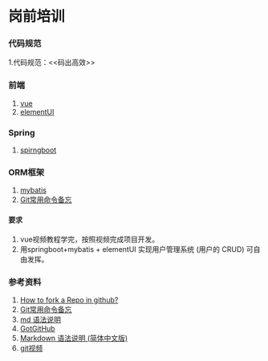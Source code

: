 # 岗前培训

  ### 代码规范
   1.代码规范：<<码出高效>>
  ### 前端
   1. [vue](https://cn.vuejs.org/)
   2. [elementUI](https://element.eleme.cn/#/zh-CN/guide/design)
  ### Spring  
   1. [spirngboot](https://spring.io/projects/spring-boot)
  ### ORM框架
   1. [mybatis](http://www.mybatis.org/mybatis-3/zh/index.html)
   2. [Git常用命令备忘](http://robbinfan.com/blog/34/git-common-command)
     
 #### 要求    
 1. vue视频教程学完，按照视频完成项目开发。
 2. 用springboot+mybatis + elementUI 实现用户管理系统 (用户的 CRUD) 可自由发挥。
    
 
 ### 参考资料
1. [How to fork a Repo in github?](https://help.github.com/articles/fork-a-repo)
2. [Git常用命令备忘](http://robbinfan.com/blog/34/git-common-command)
3. [md 语法说明](http://markdown.tw/)
4. [GotGitHub](http://www.worldhello.net/gotgithub/index.html)
5. [Markdown 语法说明 (简体中文版)](http://wowubuntu.com/markdown/index.html)
6. [git视频](http://happycasts.net/episodes?tag_id=2)
  
